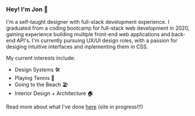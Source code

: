 ### Hey! I'm Jon 🦦

I'm a self-taught designer with full-stack development experience. I graduated from a coding bootcamp for full-stack web development in 2020, gaining experience building multiple front-end web applications and back-end API's. I'm currently pursuing UX/UI design roles, with a passion for desiging intuitive interfaces and inplementing them in CSS.

My current interests include:

- Design Systems 🛠
- Playing Tennis 🎾
- Going to the Beach 🏖
- Interior Design + Architecture 🏠

Read more about what I've done [here](https://jush.xyz/work) (site in progress!!!)

<!--
**jonush/jonush** is a ✨ _special_ ✨ repository because its `README.md` (this file) appears on your GitHub profile.

Here are some ideas to get you started:

- 🔭 I’m currently working on ...
- 🌱 I’m currently learning ...
- 👯 I’m looking to collaborate on ...
- 🤔 I’m looking for help with ...
- 💬 Ask me about ...
- 📫 How to reach me: ...
- 😄 Pronouns: ...
- ⚡ Fun fact: ...
-->
